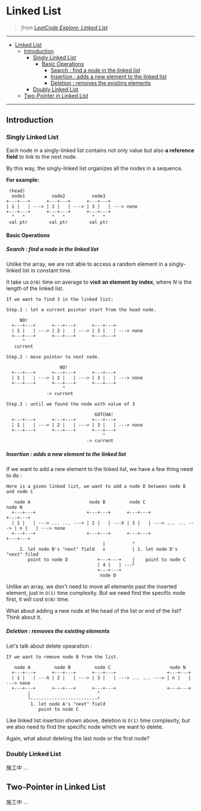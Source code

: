 # Linked List

> *from [LeetCode Explore: Linked List](https://leetcode.com/explore/learn/card/linked-list/209/singly-linked-list//)*

---

- [Linked List](#linked-list)
  - [Introduction](#introduction)
    - [Singly Linked List](#singly-linked-list)
      - [Basic Operations](#basic-operations)
        - [Search : find a node in the linked list](#search--find-a-node-in-the-linked-list)
        - [Insertion : adds a new element to the linked list](#insertion--adds-a-new-element-to-the-linked-list)
        - [Deletion : removes the existing elements](#deletion--removes-the-existing-elements)
    - [Doubly Linked List](#doubly-linked-list)
  - [Two-Pointer in Linked List](#two-pointer-in-linked-list)

---

## Introduction

### Singly Linked List

Each node in a singly-linked list contains not only value but also **a reference field** to link to the next node.

By this way, the singly-linked list organizes all the nodes in a sequence.

**For example:**

```
 (head)
  node1          node2          node3
+---+---+      +---+---+      +---+---+
| 1 |   | ---> | 2 |   | ---> | 3 |   | ---> none
+---+---+      +---+---+      +---+---+
  ^   ^          ^   ^          ^   ^ 
 val ptr        val ptr        val ptr
```

#### Basic Operations

##### Search : find a node in the linked list

Unlike the array, we are not able to access a random element in a singly-linked list in constant time.

It take us `O(N)` time on average to **visit an element by index**, where *N* is the length of the linked list.

```
If we want to find 3 in the linked list:

Step.1 : let a current pointer start from the head node.

     NO!
  +---+---+      +---+---+      +---+---+
  | 1 |   | ---> | 2 |   | ---> | 3 |   | ---> none
  +---+---+      +---+---+      +---+---+
      ^
   current

Step.2 : move pointer to next node.

                    NO!
  +---+---+      +---+---+      +---+---+
  | 1 |   | ---> | 2 |   | ---> | 3 |   | ---> none
  +---+---+      +---+---+      +---+---+
                     ^
               -> current

Step.3 : until we found the node with value of 3

                                 GOTCHA!
  +---+---+      +---+---+      +---+---+
  | 1 |   | ---> | 2 |   | ---> | 3 |   | ---> none
  +---+---+      +---+---+      +---+---+
                                    ^
                              -> current

```

##### Insertion : adds a new element to the linked list

If we want to add a new element to the linked list, we have a few thing need to do :

```
Here is a given linked list, we want to add a node D between node B and node C

   node A                      node B         node C                      node N
  +---+---+                   +---+---+      +---+---+                   +---+---+
  | 1 |   | ---> ... ... ---> | 2 |   | ---X | 3 |   | ---> ... ... ---> | n |   | ---> none
  +---+---+                   +---+---+      +---+---+                   +---+---+
                                    |          ^
     2. let node B's "next" field   v          | 1. let node D's "next" filed
        point to node D           +---+---+    |    point to node C
                                  | 4 |   | ---┘
                                  +---+---+
                                   node D
```

Unlike an array, we don't need to move all elements past the inserted element, just in `O(1)` time complexity. But we need find the specific node first, it will cost `O(N)` time.

What about adding a new node at the head of the list or end of the list? Think about it.

##### Deletion : removes the existing elements

Let's talk about delete opearation : 

```
If we want to remove node B from the list.

   node A         node B         node C                      node N
  +---+---+      +---+---+      +---+---+                   +---+---+
  | 1 |   | ---X | 2 |   | ---> | 3 |   | ---> ... ... ---> | n |   | ---> none
  +---+---+      +---+---+      +---+---+                   +---+---+
        |                         ^
        └-------------------------┘
         1. let node A's "next" field
            point to node C
```

Like linked list insertion shown above, deletion is `O(1)` time complexity, but we also need to find the specific node which we want to delete.

Again, what about deleting the last node or the first node?

### Doubly Linked List

施工中 ...

## Two-Pointer in Linked List

施工中 ...